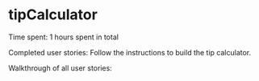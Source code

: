 # tipCalculator
Time spent: 1 hours spent in total

Completed user stories:
Follow the instructions to build the tip calculator.

Walkthrough of all user stories:

